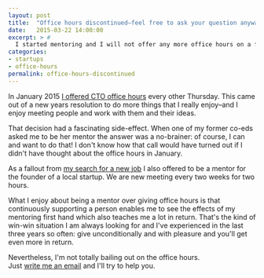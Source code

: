 ```yaml
---
layout: post
title:  "Office hours discontinued–feel free to ask your question anyway"
date:   2015-03-22 14:00:00
excerpt: > #
  I started mentoring and I will not offer any more office hours on a fixed schedule.
categories:
- startups
- office-hours
permalink: office-hours-discontinued
---
```


In January 2015 [I offered CTO office hours](/office-hours) every other Thursday. This came out of a new years 
resolution to do more things that I really enjoy–and I enjoy meeting people and work with them and their ideas.

That decision had a fascinating side-effect. When one of my former co-eds asked me to be her mentor the answer was 
a no-brainer: of course, I can and want to do that! I don't know how that call would have turned out if I didn't
have thought about the office hours in January.

As a fallout from [my search for a new job](/leaving-dothiv/) I also offered to be a mentor for the founder of a local
startup. We are new meeting every two weeks for two hours.

What I enjoy about being a mentor over giving office hours is that continuously supporting a person enables me to see 
the effects of my mentoring first hand which also teaches me a lot in return. That's the kind of win-win situation I am
always looking for and I've experienced in the last three years so often: give unconditionally and with pleasure
and you'll get even more in return.

Nevertheless, I'm not totally bailing out on the office hours.  
Just [write me an email][1] and I'll try to help you.

[1]: mailto:m@cto.hiv
